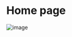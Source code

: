 # Home page 

![image](https://github.com/user-attachments/assets/826e5397-1640-4ddb-a34a-dc651134b599)


